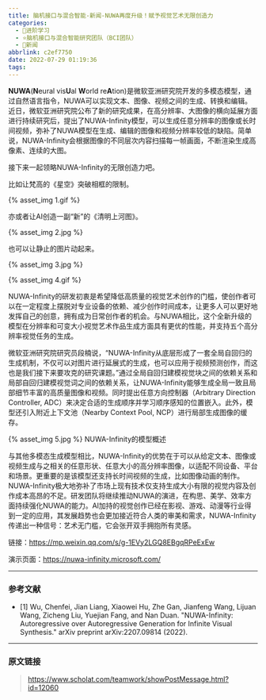 ```yaml
---
title: 脑机接口与混合智能-新闻-NUWA再度升级！赋予视觉艺术无限创造力
categories:
  - 🌙进阶学习
  - ⭐脑机接口与混合智能研究团队（BCI团队）
  - 💫新闻
abbrlink: c2ef7750
date: 2022-07-29 01:19:36
tags:
---
```


**NUWA**(**N**eural vis**U**al **W**orld re**A**tion)是微软亚洲研究院开发的多模态模型，通过自然语言指令，NUWA可以实现文本、图像、视频之间的生成、转换和编辑。近日，微软亚洲研究院公布了新的研究成果，在高分辨率、大图像的横向延展方面进行持续研究后，提出了NUWA-Infinity模型，可以生成任意分辨率的图像或长时间视频，弥补了NUWA模型在生成、编辑的图像和视频分辨率较低的缺陷。简单说，NUWA-Infinity会根据图像的不同层次内容扫描每一帧画面，不断渲染生成高像素、连续的大图。

接下来一起领略NUWA-Infinity的无限创造力吧。

比如让梵高的《星空》突破相框的限制。

{% asset_img 1.gif %}

<!--more-->

亦或者让AI创造一副“新”的《清明上河图》。

{% asset_img 2.jpg %}

也可以让静止的图片动起来。

{% asset_img 3.jpg %}

{% asset_img 4.gif %}

NUWA-Infinity的研发初衷是希望降低高质量的视觉艺术创作的门槛，使创作者可以在一定程度上摆脱对专业设备的依赖、减少创作时间成本，让更多人可以更好地发挥自己的创意，拥有成为日常创作者的机会。与NUWA相比，这个全新升级的模型在分辨率和可变大小视觉艺术作品生成方面具有更优的性能，并支持五个高分辨率视觉任务的生成。

微软亚洲研究院研究员段楠说，“NUWA-Infinity从底层形成了一套全局自回归的生成机制，不仅可以对图片进行延展式的生成，也可以应用于视频预测创作，而这也是我们接下来要攻克的研究课题。”通过全局自回归建模视觉块之间的依赖关系和局部自回归建模视觉词之间的依赖关系，让NUWA-Infinity能够生成全局一致且局部细节丰富的高质量图像和视频。同时提出任意方向控制器（Arbitrary Direction Controller, ADC）来决定合适的生成顺序并学习顺序感知的位置嵌入。此外，模型还引入附近上下文池（Nearby Context Pool, NCP）进行局部生成图像的缓存。

{% asset_img 5.jpg %}
NUWA-Infinity的模型概述

与其他多模态生成模型相比，NUWA-Infinity的优势在于可以从给定文本、图像或视频生成与之相关的任意形状、任意大小的高分辨率图像，以适配不同设备、平台和场景。更重要的是该模型还支持长时间视频的生成，比如图像动画的制作。NUWA-Infinity极大地弥补了市场上现有技术仅支持生成大小有限的视觉内容及创作成本高昂的不足。研发团队将继续推动NUWA的演进，在构思、美学、效率方面持续强化NUWA的能力。AI加持的视觉创作已经在影视、游戏、动漫等行业得到一定的应用，其发展趋势也会更加接近符合人类的审美和需求，NUWA-Infinity传递出一种信号：艺术无门槛，它会张开双手拥抱所有灵感。

链接：<https://mp.weixin.qq.com/s/g-1EVy2LGQ8EBgqRPeExEw>

演示页面：<https://nuwa-infinity.microsoft.com/>

***

### 参考文献

- [1] Wu, Chenfei, Jian Liang, Xiaowei Hu, Zhe Gan, Jianfeng Wang, Lijuan Wang, Zicheng Liu, Yuejian Fang, and Nan Duan. "NUWA-Infinity: Autoregressive over Autoregressive Generation for Infinite Visual Synthesis." arXiv preprint arXiv:2207.09814 (2022).

***

### 原文链接

> <https://www.scholat.com/teamwork/showPostMessage.html?id=12060>
